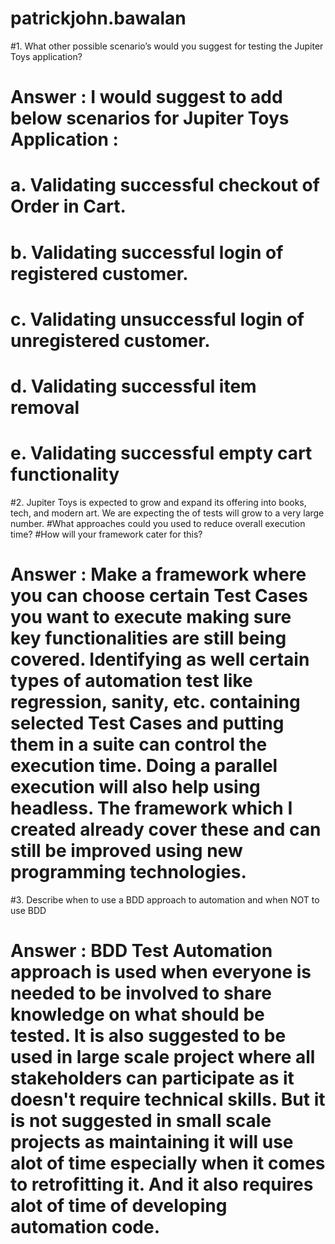 # patrickjohn.bawalan

#1. What other possible scenario’s would you suggest for testing the Jupiter Toys application?
# Answer : I would suggest to add below scenarios  for Jupiter Toys Application : 
# a. Validating successful checkout of Order in Cart.
# b. Validating successful login of registered customer.
# c. Validating unsuccessful login of unregistered customer.
# d. Validating successful item removal
# e. Validating successful empty cart functionality


#2. Jupiter Toys is expected to grow and expand its offering into books, tech, and modern art. We are expecting the of tests will grow to a very large number.
#What approaches could you used to reduce overall execution time?
#How will your framework cater for this?
# Answer : Make a framework where you can choose certain Test Cases you want to execute making sure key functionalities are still being covered. Identifying as well certain types of automation test like regression, sanity, etc. containing selected Test Cases and putting them in a suite can control the execution time. Doing a parallel execution will also help using headless. The framework which I created already cover these and can still be improved using new programming technologies.


#3. Describe when to use a BDD approach to automation and when NOT to use BDD 
# Answer : BDD Test Automation approach is used when everyone is needed to be involved to share knowledge on what should be tested. It is also suggested to be used in large scale project where all stakeholders can participate as it doesn't require technical skills. But it is not suggested in small scale projects as maintaining it will use alot of time especially when it comes to retrofitting it. And it also requires alot of time of developing automation code. 
